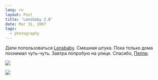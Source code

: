 ```yaml
---
lang: ru
layout: Post
title: 'Lensbaby 2.0'
date: Mar 31, 2007
tags:
  - photography
---
```


Дали попользоваться [Lensbaby](http://lensbabies.ru/ 'Сайт Lensbabies'). Смешная штука. Пока только дома поснимал чуть-чуть. Завтра попробую на улице. Спасибо, [Пеппи](http://nutly.livejournal.com/ 'Пеппи Дуплинская').

<!--more-->

![](/images/blog/Sapegin-Artem-20D-2007-03-30-288-8809.jpg)

![](/images/blog/Sapegin-Artem-20D-2007-03-30-288-8821.jpg)
